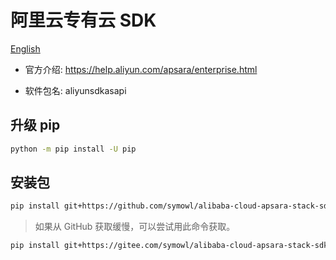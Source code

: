 # 阿里云专有云 SDK

[English](README.md)

- 官方介绍: https://help.aliyun.com/apsara/enterprise.html

- 软件包名: aliyunsdkasapi

## 升级 pip

``` sh
python -m pip install -U pip
```

## 安装包

``` sh
pip install git+https://github.com/symowl/alibaba-cloud-apsara-stack-sdk.git@v2.4.7
```

> 如果从 GitHub 获取缓慢，可以尝试用此命令获取。

``` sh
pip install git+https://gitee.com/symowl/alibaba-cloud-apsara-stack-sdk.git@v2.4.7
```
